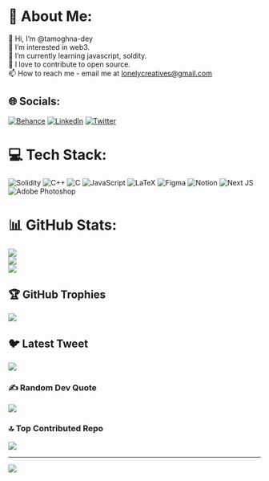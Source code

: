 # 💫 About Me:
👋 Hi, I’m @tamoghna-dey<br>👀 I’m interested in web3.<br>🌱 I’m currently learning javascript, soldity.<br>💞️ I love to contribute to open source.<br>📫 How to reach me - email me at lonelycreatives@gmail.com


## 🌐 Socials:
[![Behance](https://img.shields.io/badge/Behance-1769ff?logo=behance&logoColor=white)](https://behance.net/https://www.behance.net/tamoghnadey1_lone) [![LinkedIn](https://img.shields.io/badge/LinkedIn-%230077B5.svg?logo=linkedin&logoColor=white)](https://linkedin.com/in/https://www.linkedin.com/in/tamoghnadeyofficial/) [![Twitter](https://img.shields.io/badge/Twitter-%231DA1F2.svg?logo=Twitter&logoColor=white)](https://twitter.com/https://twitter.com/dey__tamoghna) 

# 💻 Tech Stack:
![Solidity](https://img.shields.io/badge/Solidity-%23363636.svg?style=for-the-badge&logo=solidity&logoColor=white) ![C++](https://img.shields.io/badge/c++-%2300599C.svg?style=for-the-badge&logo=c%2B%2B&logoColor=white) ![C](https://img.shields.io/badge/c-%2300599C.svg?style=for-the-badge&logo=c&logoColor=white) ![JavaScript](https://img.shields.io/badge/javascript-%23323330.svg?style=for-the-badge&logo=javascript&logoColor=%23F7DF1E) ![LaTeX](https://img.shields.io/badge/latex-%23008080.svg?style=for-the-badge&logo=latex&logoColor=white) 	![Figma](https://img.shields.io/badge/figma-%23F24E1E.svg?style=for-the-badge&logo=figma&logoColor=white) ![Notion](https://img.shields.io/badge/Notion-%23000000.svg?style=for-the-badge&logo=notion&logoColor=white) ![Next JS](https://img.shields.io/badge/Next-black?style=for-the-badge&logo=next.js&logoColor=white) ![Adobe Photoshop](https://img.shields.io/badge/adobephotoshop-%2331A8FF.svg?style=for-the-badge&logo=adobephotoshop&logoColor=white)
# 📊 GitHub Stats:
![](https://github-readme-stats.vercel.app/api?username=tamoghna-dey&theme=dark&hide_border=false&include_all_commits=false&count_private=false)<br/>
![](https://github-readme-streak-stats.herokuapp.com/?user=tamoghna-dey&theme=dark&hide_border=false)<br/>
![](https://github-readme-stats.vercel.app/api/top-langs/?username=tamoghna-dey&theme=dark&hide_border=false&include_all_commits=false&count_private=false&layout=compact)

## 🏆 GitHub Trophies
![](https://github-profile-trophy.vercel.app/?username=tamoghna-dey&theme=radical&no-frame=false&no-bg=true&margin-w=4)

## 🐦 Latest Tweet
[![](https://gtce.itsvg.in/api?username=https://twitter.com/dey__tamoghna)](https://github.com/VishwaGauravIn/github-twitter-card-embed)

### ✍️ Random Dev Quote
![](https://quotes-github-readme.vercel.app/api?type=horizontal&theme=radical)

### 🔝 Top Contributed Repo
![](https://github-contributor-stats.vercel.app/api?username=tamoghna-dey&limit=5&theme=dark&combine_all_yearly_contributions=true)

---
[![](https://visitcount.itsvg.in/api?id=tamoghna-dey&icon=0&color=0)](https://visitcount.itsvg.in)

<!-- Proudly created with GPRM ( https://gprm.itsvg.in ) -->
